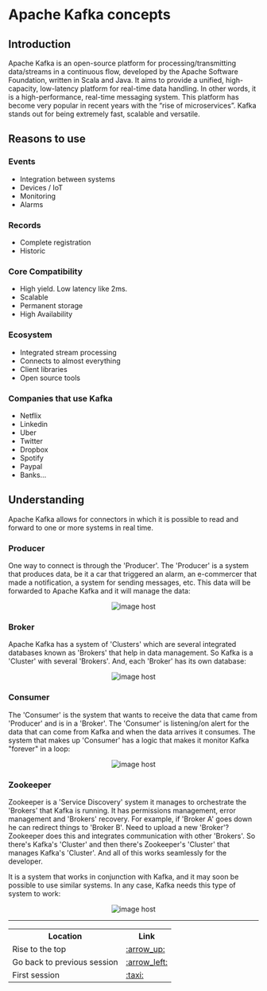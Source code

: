 # Apache Kafka concepts


## Introduction

Apache Kafka is an open-source platform for processing/transmitting data/streams in a continuous flow, developed by the Apache Software Foundation, written in Scala and Java. It aims to provide a unified, high-capacity, low-latency platform for real-time data handling. In other words, it is a high-performance, real-time messaging system. This platform has become very popular in recent years with the “rise of microservices”. Kafka stands out for being extremely fast, scalable and versatile.


## Reasons to use

### Events

- Integration between systems
- Devices / IoT
- Monitoring
- Alarms

### Records

- Complete registration
- Historic

### Core Compatibility

- High yield. Low latency like 2ms.
- Scalable
- Permanent storage
- High Availability

### Ecosystem

- Integrated stream processing
- Connects to almost everything
- Client libraries
- Open source tools

### Companies that use Kafka

- Netflix
- Linkedin
- Uber
- Twitter
- Dropbox
- Spotify
- Paypal
- Banks...


## Understanding

Apache Kafka allows for connectors in which it is possible to read and forward to one or more systems in real time.

### Producer

One way to connect is through the 'Producer'. The 'Producer' is a system that produces data, be it a car that triggered an alarm, an e-commercer that made a notification, a system for sending messages, etc. This data will be forwarded to Apache Kafka and it will manage the data:

<div align="center"><img src="https://thumbs2.imgbox.com/e6/3d/m6YRD1OW_t.png" alt="image host"/></div>

### Broker

Apache Kafka has a system of 'Clusters' which are several integrated databases known as 'Brokers' that help in data management. So Kafka is a 'Cluster' with several 'Brokers'. And, each 'Broker' has its own database:

<div align="center"><img src="https://thumbs2.imgbox.com/d7/53/jfXc7XGK_t.png" alt="image host"/></div>


### Consumer

The 'Consumer' is the system that wants to receive the data that came from 'Producer' and is in a 'Broker'. The 'Consumer' is listening/on alert for the data that can come from Kafka and when the data arrives it consumes. The system that makes up 'Consumer' has a logic that makes it monitor Kafka "forever" in a loop:

<div align="center"><img src="https://thumbs2.imgbox.com/29/5f/ZZcrdqgr_t.png" alt="image host"/></div>


### Zookeeper

Zookeeper is a 'Service Discovery' system it manages to orchestrate the 'Brokers' that Kafka is running. It has permissions management, error management and 'Brokers' recovery. For example, if 'Broker A' goes down he can redirect things to 'Broker B'. Need to upload a new 'Broker'? Zookeeper does this and integrates communication with other 'Brokers'. So there's Kafka's 'Cluster' and then there's Zookeeper's 'Cluster' that manages Kafka's 'Cluster'. And all of this works seamlessly for the developer.


It is a system that works in conjunction with Kafka, and it may soon be possible to use similar systems. In any case, Kafka needs this type of system to work:

<div align="center"><img src="https://thumbs2.imgbox.com/45/4d/ozqgNj91_t.png" alt="image host"/></div>
                                       
<hr/>

<table>
   <tr>
     <th>Location</th>
     <th>Link</th>
   </tr>
   <tr>
     <td>Rise to the top</td>
     <td><a href="https://github.com/gil-son/kafka-versions/edit/main/ENG-US/concepts">:arrow_up:</a></td>
   </tr>
   <tr>
     <td>Go back to previous session</td>
     <td><a href="https://github.com/gil-son/kafka-versions/tree/main/ENG-US">:arrow_left:</a></td>
   </tr>
    <tr>
     <td>First session</td>
     <td><a href="https://github.com/gil-son/kafka-versions">:taxi:</a></td>
   </tr>
</table>



